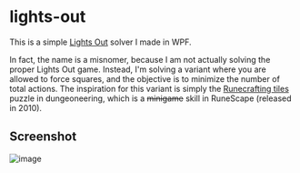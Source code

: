 # lights-out

This is a simple [Lights Out](https://en.wikipedia.org/wiki/Lights_Out_(game)) solver I made in WPF.

In fact, the name is a misnomer, because I am not actually solving the proper Lights Out game. Instead, I'm solving a variant where you are allowed to force squares, and the objective is to minimize the number of total actions. The inspiration for this variant is simply the [Runecrafting tiles](https://runescape.wiki/w/Dungeoneering/Puzzles#Flip_tiles) puzzle in dungeoneering, which is a ~~minigame~~ skill in RuneScape (released in 2010).

## Screenshot
![image](https://github.com/user-attachments/assets/76e11227-43d5-4a34-aa6e-74fd02351ad1)
